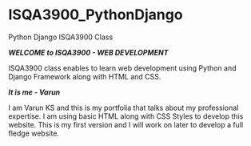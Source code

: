 # ISQA3900_PythonDjango
Python Django ISQA3900 Class

***WELCOME to ISQA3900 - WEB DEVELOPMENT*** <br>

ISQA3900 class enables to learn web development using Python and Django Framework along with HTML and CSS.

***It is me - Varun*** <br>

I am Varun KS and this is my portfolia that talks about my professional expertise. I am using basic HTML along with CSS Styles to develop this website. This is my first version and I will work on later to develop a full fledge website.